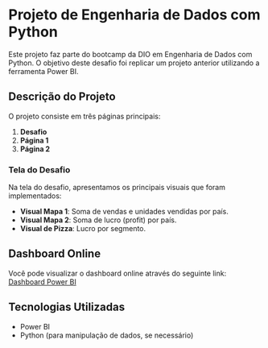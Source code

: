# Projeto de Engenharia de Dados com Python

Este projeto faz parte do bootcamp da DIO em Engenharia de Dados com Python. O objetivo deste desafio foi replicar um projeto anterior utilizando a ferramenta Power BI.

## Descrição do Projeto

O projeto consiste em três páginas principais:

1. **Desafio**
2. **Página 1**
3. **Página 2**

### Tela do Desafio

Na tela do desafio, apresentamos os principais visuais que foram implementados:

- **Visual Mapa 1**: Soma de vendas e unidades vendidas por país.
- **Visual Mapa 2**: Soma de lucro (profit) por país.
- **Visual de Pizza**: Lucro por segmento.

## Dashboard Online

Você pode visualizar o dashboard online através do seguinte link: [Dashboard Power BI](https://app.powerbi.com/view?r=eyJrIjoiZmQyMDQzMDEtODFkNC00Yjk5LTk4NzYtYjBkYTRhNzAxNDZjIiwidCI6IjRhMjJmMTE2LTUxY2UtNGZlMy1hZWFhLTljNDYxNDNkMDg4YiJ9)

## Tecnologias Utilizadas

- Power BI
- Python (para manipulação de dados, se necessário)
